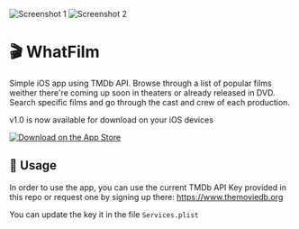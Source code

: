 

![Screenshot 1](http://i.imgur.com/gEEtZg0.png) 
![Screenshot 2](http://i.imgur.com/QeliFwz.png)

# 🎬 WhatFilm

Simple iOS app using TMDb API. 
Browse through a list of popular films weither there're coming up soon in theaters or already released in DVD. 
Search specific films and go through the cast and crew of each production.

v1.0 is now available for download on your iOS devices

[![Download on the App Store](http://linkmaker.itunes.apple.com/assets/shared/badges/en-gb/appstore-lrg.svg)](https://itunes.apple.com/us/app/whatmovie/id1186813660?ls=1&mt=8)

## 🔧 Usage

In order to use the app, you can use the current TMDb API Key provided in this repo or request one by signing up there:
https://www.themoviedb.org

You can update the key it in the file `Services.plist`

